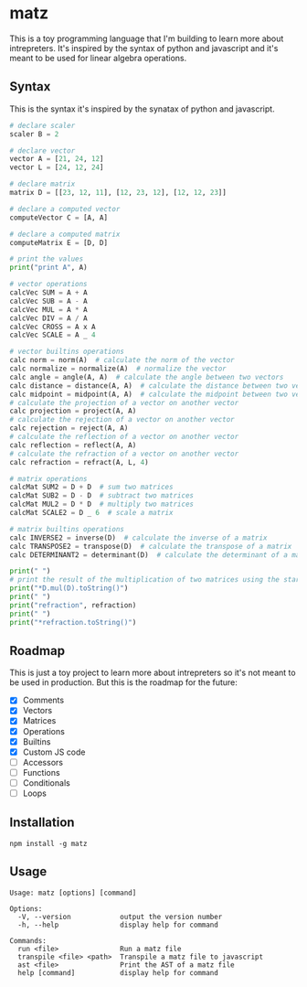 # matz

This is a toy programming language that I'm building to learn more about intrepreters. It's inspired by the syntax of python and javascript and it's meant to be used for linear algebra operations.

## Syntax

This is the syntax it's inspired by the synatax of python and javascript.

```py
# declare scaler
scaler B = 2

# declare vector
vector A = [21, 24, 12]
vector L = [24, 12, 24]

# declare matrix
matrix D = [[23, 12, 11], [12, 23, 12], [12, 12, 23]]

# declare a computed vector
computeVector C = [A, A]

# declare a computed matrix
computeMatrix E = [D, D]

# print the values
print("print A", A)

# vector operations
calcVec SUM = A + A
calcVec SUB = A - A
calcVec MUL = A * A
calcVec DIV = A / A
calcVec CROSS = A x A
calcVec SCALE = A _ 4

# vector builtins operations
calc norm = norm(A)  # calculate the norm of the vector
calc normalize = normalize(A)  # normalize the vector
calc angle = angle(A, A)  # calculate the angle between two vectors
calc distance = distance(A, A)  # calculate the distance between two vectors
calc midpoint = midpoint(A, A)  # calculate the midpoint between two vectors
# calculate the projection of a vector on another vector
calc projection = project(A, A)
# calculate the rejection of a vector on another vector
calc rejection = reject(A, A)
# calculate the reflection of a vector on another vector
calc reflection = reflect(A, A)
# calculate the refraction of a vector on another vector
calc refraction = refract(A, L, 4)

# matrix operations
calcMat SUM2 = D + D  # sum two matrices
calcMat SUB2 = D - D  # subtract two matrices
calcMat MUL2 = D * D  # multiply two matrices
calcMat SCALE2 = D _ 6  # scale a matrix

# matrix builtins operations
calc INVERSE2 = inverse(D)  # calculate the inverse of a matrix
calc TRANSPOSE2 = transpose(D)  # calculate the transpose of a matrix
calc DETERMINANT2 = determinant(D)  # calculate the determinant of a matrix

print(" ")
# print the result of the multiplication of two matrices using the star to run custom js code
print("*D.mul(D).toString()")
print(" ")
print("refraction", refraction)
print(" ")
print("*refraction.toString()")
```

## Roadmap

This is just a toy project to learn more about intrepreters so it's not meant to be used in production. But this is the roadmap for the future:

- [x] Comments
- [x] Vectors
- [x] Matrices
- [x] Operations
- [x] Builtins
- [x] Custom JS code
- [ ] Accessors 
- [ ] Functions
- [ ] Conditionals
- [ ] Loops

## Installation

```
npm install -g matz
```

## Usage

```
Usage: matz [options] [command]

Options:
  -V, --version            output the version number
  -h, --help               display help for command

Commands:
  run <file>               Run a matz file
  transpile <file> <path>  Transpile a matz file to javascript
  ast <file>               Print the AST of a matz file
  help [command]           display help for command
```
